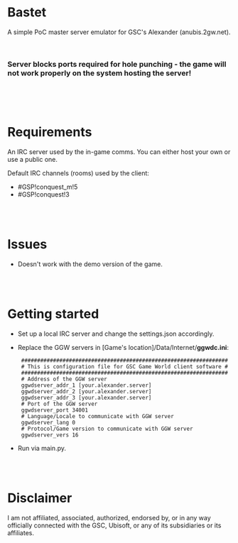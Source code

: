 # Bastet

A simple PoC master server emulator for GSC's Alexander (anubis.2gw.net).

<br />

### **Server blocks ports required for hole punching - the game will not work properly on the system hosting the server!**

<br />
<br />
<br />

# Requirements

An IRC server used by the in-game comms. You can either host your own or use a public one.

Default IRC channels (rooms) used by the client:
- #GSP!conquest_m!5
- #GSP!conquest!3

<br />
<br />

# Issues

- Doesn't work with the demo version of the game.

<br />
<br />

# Getting started

 - Set up a local IRC server and change the settings.json accordingly.
 - Replace the GGW servers in [Game's location]/Data/Internet/**ggwdc.ini**:

        #################################################################
        # This is configuration file for GSC Game World client software #
        ################################################################# 
        # Address of the GGW server
        ggwdserver_addr_1 [your.alexander.server]
        ggwdserver_addr_2 [your.alexander.server]
        ggwdserver_addr_3 [your.alexander.server]
        # Port of the GGW server
        ggwdserver_port 34001
        # Language/Locale to communicate with GGW server
        ggwdserver_lang 0
        # Protocol/Game version to communicate with GGW server
        ggwdserver_vers 16
- Run via main.py.

<br />
<br />

# Disclaimer

I am not affiliated, associated, authorized, endorsed by, or in any way officially connected with the GSC, Ubisoft, or any of its subsidiaries or its affiliates.

